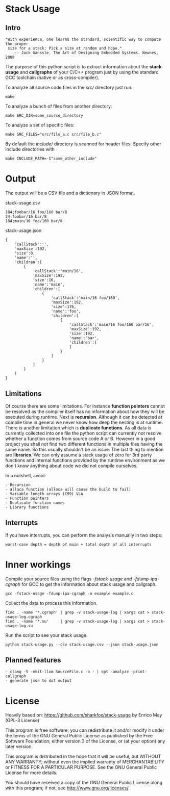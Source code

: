 # Stack Usage

## Intro

    "With experience, one learns the standard, scientific way to compute the proper
     size for a stack: Pick a size at random and hope."
        -- Jack Ganssle. The Art of Designing Embedded Systems. Newnes, 2008

The purpose of this python script is to extract information about the **stack
usage** and **callgraphs** of your C/C++ program just by using the standard GCC
toolchain (native or as cross-compiler).

To analyze all source code files in the *src/* directory just run:

    make

To analyze a bunch of files from another directory:

    make SRC_DIR=some_source_directory

To analyze a set of specific files:

    make SRC_FILES="src/file_a.c src/file_b.c"

By default the *include/* directory is scanned for header files.
Specify other include directories with

    make INCLUDE_PATH=-I"some_other_include"

# Output

The output will be a CSV file and a dictionary in JSON format.

stack-usage.csv

    184;foobar/16 foo/160 bar/8
    24;foobar/16 bar/8
    184;main/16 foo/160 bar/8

stack-usage.json

    {
        'callStack':'',
        'maxSize':192,
        'size':0,
        'name':'',
        'children':[
            {
                'callStack':'main/16',
                'maxSize':192,
                'size':16,
                'name':'main',
                'children':[
                    {
                        'callStack':'main/16 foo/160',
                        'maxSize':192,
                        'size':176,
                        'name':'foo',
                        'children':[
                            {
                                'callStack':'main/16 foo/160 bar/16',
                                'maxSize':192,
                                'size':192,
                                'name':'bar',
                                'children':[
                                ]
                            }
                        ]
                    }
                ]
            }
        ]
    }


## Limitations

Of course there are some limitations. For instance **function pointers** cannot
be resolved as the compiler itself has no information about how they will be
executed during runtime. Next is **recursion**. Although it can be detected at
compile time in general we never know how deep the nesting is at runtime. There
is another limitation which is **duplicate functions**. As all data is
currently collected into one file the python script can currently not resolve
whether a function comes from source code A or B. However in a good project you
shall not find two different functions in multiple files having the same name.
So this usually shouldn't be an issue. The last thing to mention are
**libraries**. We can only assume a stack usage of zero for 3rd party functions
and internal functions provided by the runtime environment as we don't know
anything about code we did not compile ourselves.

In a nutshell, avoid:

    - Recursion
    - alloca function (alloca will cause the build to fail)
    - Variable length arrays (C99) VLA
    - Function pointers
    - Duplicate function names
    - Library functions


## Interrupts

If you have interrupts, you can perform the analysis manually in two steps:

    worst-case depth = depth of main + total depth of all interrupts

# Inner workings

Compile your source files using the flags *-fstack-usage* and
*-fdump-ipa-cgraph* for GCC to get the information about stack usage and
callgraph.

    gcc -fstack-usage -fdump-ipa-cgraph -o example example.c

Collect the data to process this information.

    find . -name '*.cgraph' | grep -v stack-usage-log | xargs cat > stack-usage-log.cgraph
    find . -name '*.su'     | grep -v stack-usage-log | xargs cat > stack-usage-log.su

Run the script to see your stack usage.

    python stack-usage.py --csv stack-usage.csv --json stack-usage.json

## Planned features

    - clang -S -emit-llvm SourceFile.c -o - | opt -analyze -print-callgraph
    - generate json to dot output

# License

Heavily based on:
https://github.com/sharkfox/stack-usage by Enrico May (GPL-3 License)

This program is free software; you can redistribute it and/or modify it under
the terms of the GNU General Public License as published by the Free Software
Foundation; either version 3 of the License, or (at your option) any later
version.

This program is distributed in the hope that it will be useful, but WITHOUT ANY
WARRANTY; without even the implied warranty of MERCHANTABILITY or FITNESS FOR A
PARTICULAR PURPOSE. See the GNU General Public License for more details.

You should have received a copy of the GNU General Public License along with
this program; if not, see http://www.gnu.org/licenses/.

